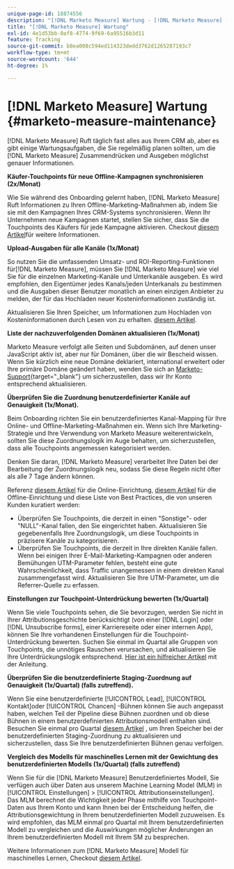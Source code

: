 ```yaml
---
unique-page-id: 18874556
description: "[!DNL Marketo Measure] Wartung - [!DNL Marketo Measure] - Produktdokumentation"
title: "[!DNL Marketo Measure] Wartung"
exl-id: 4e1d53bb-0af8-4774-9f69-6a95516b3d11
feature: Tracking
source-git-commit: b8ea008c594ed114323dedd3762d1265287193c7
workflow-type: tm+mt
source-wordcount: '644'
ht-degree: 1%

---
```


# [!DNL Marketo Measure] Wartung {#marketo-measure-maintenance}

[!DNL Marketo Measure] Ruft täglich fast alles aus Ihrem CRM ab, aber es gibt einige Wartungsaufgaben, die Sie regelmäßig planen sollten, um die [!DNL Marketo Measure] Zusammendrücken und Ausgeben möglichst genauer Informationen.

**Käufer-Touchpoints für neue Offline-Kampagnen synchronisieren (2x/Monat)**

Wie Sie während des Onboarding gelernt haben, [!DNL Marketo Measure] Ruft Informationen zu Ihren Offline-Marketing-Maßnahmen ab, indem Sie sie mit den Kampagnen Ihres CRM-Systems synchronisieren. Wenn Ihr Unternehmen neue Kampagnen startet, stellen Sie sicher, dass Sie die Touchpoints des Käufers für jede Kampagne aktivieren. Checkout [diesem Artikel](/help/channel-tracking-and-setup/offline-channels/legacy-processes/syncing-offline-campaigns.md)für weitere Informationen.

**Upload-Ausgaben für alle Kanäle (1x/Monat)**

So nutzen Sie die umfassenden Umsatz- und ROI-Reporting-Funktionen für[!DNL Marketo Measure], müssen Sie [!DNL Marketo Measure] wie viel Sie für die einzelnen Marketing-Kanäle und Unterkanäle ausgeben. Es wird empfohlen, den Eigentümer jedes Kanals/jeden Unterkanals zu bestimmen und die Ausgaben dieser Benutzer monatlich an einen einzigen Anbieter zu melden, der für das Hochladen neuer Kosteninformationen zuständig ist.

Aktualisieren Sie Ihren Speicher, um Informationen zum Hochladen von Kosteninformationen durch Lesen von zu erhalten. [diesem Artikel](/help/marketing-spend/spend-management/marketing-channel-costs.md).

**Liste der nachzuverfolgenden Domänen aktualisieren (1x/Monat)**

Marketo Measure verfolgt alle Seiten und Subdomänen, auf denen unser JavaScript aktiv ist, aber nur für Domänen, über die wir Bescheid wissen. Wenn Sie kürzlich eine neue Domäne deklariert, international erweitert oder Ihre primäre Domäne geändert haben, wenden Sie sich an [Marketo-Support](https://nation.marketo.com/t5/support/ct-p/Support){target="_blank"} um sicherzustellen, dass wir Ihr Konto entsprechend aktualisieren.

**Überprüfen Sie die Zuordnung benutzerdefinierter Kanäle auf Genauigkeit (1x/Monat).**

Beim Onboarding richten Sie ein benutzerdefiniertes Kanal-Mapping für Ihre Online- und Offline-Marketing-Maßnahmen ein. Wenn sich Ihre Marketing-Strategie und Ihre Verwendung von Marketo Measure weiterentwickeln, sollten Sie diese Zuordnungslogik im Auge behalten, um sicherzustellen, dass alle Touchpoints angemessen kategorisiert werden.

Denken Sie daran, [!DNL Marketo Measure] verarbeitet Ihre Daten bei der Bearbeitung der Zuordnungslogik neu, sodass Sie diese Regeln nicht öfter als alle 7 Tage ändern können.

Referenz [diesem Artikel](/help/channel-tracking-and-setup/online-channels/online-custom-channel-setup.md) für die Online-Einrichtung, [diesem Artikel](/help/channel-tracking-and-setup/offline-channels/offline-custom-channel-setup.md) für die Offline-Einrichtung und diese Liste von Best Practices, die von unseren Kunden kuratiert werden:

* Überprüfen Sie Touchpoints, die derzeit in einen &quot;Sonstige&quot;- oder &quot;NULL&quot;-Kanal fallen, den Sie eingerichtet haben. Aktualisieren Sie gegebenenfalls Ihre Zuordnungslogik, um diese Touchpoints in präzisere Kanäle zu kategorisieren.
* Überprüfen Sie Touchpoints, die derzeit in Ihre direkten Kanäle fallen. Wenn bei einigen Ihrer E-Mail-Marketing-Kampagnen oder anderen Bemühungen UTM-Parameter fehlen, besteht eine gute Wahrscheinlichkeit, dass Traffic unangemessen in einem direkten Kanal zusammengefasst wird. Aktualisieren Sie Ihre UTM-Parameter, um die Referrer-Quelle zu erfassen.

**Einstellungen zur Touchpoint-Unterdrückung bewerten (1x/Quartal)**

Wenn Sie viele Touchpoints sehen, die Sie bevorzugen, werden Sie nicht in Ihrer Attributionsgeschichte berücksichtigt (von einer [!DNL Login] oder [!DNL Unsubscribe forms], einer Karriereseite oder einer internen App), können Sie Ihre vorhandenen Einstellungen für die Touchpoint-Unterdrückung bewerten. Suchen Sie einmal im Quartal alle Gruppen von Touchpoints, die unnötiges Rauschen verursachen, und aktualisieren Sie Ihre Unterdrückungslogik entsprechend. [Hier ist ein hilfreicher Artikel](/help/advanced-marketo-measure-features/touchpoint-settings/touchpoint-removal-and-touchpoint-suppression.md)  mit der Anleitung.

**Überprüfen Sie die benutzerdefinierte Staging-Zuordnung auf Genauigkeit (1x/Quartal) (falls zutreffend).**

Wenn Sie eine benutzerdefinierte [!UICONTROL Lead], [!UICONTROL Kontakt]oder [!UICONTROL Chancen] -Bühnen können Sie auch angepasst haben, welchen Teil der Pipeline diese Bühnen zuordnen und ob diese Bühnen in einem benutzerdefinierten Attributionsmodell enthalten sind. Besuchen Sie einmal pro Quartal [diesem Artikel](/help/advanced-marketo-measure-features/custom-attribution-models/custom-attribution-model-and-setup.md) , um Ihren Speicher bei der benutzerdefinierten Staging-Zuordnung zu aktualisieren und sicherzustellen, dass Sie Ihre benutzerdefinierten Bühnen genau verfolgen.

**Vergleich des Modells für maschinelles Lernen mit der Gewichtung des benutzerdefinierten Modells (1x/Quartal) (falls zutreffend)**

Wenn Sie für die [!DNL Marketo Measure] Benutzerdefiniertes Modell, Sie verfügen auch über Daten aus unserem Machine Learning Model (MLM) in [!UICONTROL Einstellungen] > [!UICONTROL Attributionseinstellungen]. Das MLM berechnet die Wichtigkeit jeder Phase mithilfe von Touchpoint-Daten aus Ihrem Konto und kann Ihnen bei der Entscheidung helfen, die Attributionsgewichtung in Ihrem benutzerdefinierten Modell zuzuweisen. Es wird empfohlen, das MLM einmal pro Quartal mit Ihrem benutzerdefinierten Modell zu vergleichen und die Auswirkungen möglicher Änderungen an Ihrem benutzerdefinierten Modell mit Ihrem SM zu besprechen.

Weitere Informationen zum [!DNL Marketo Measure] Modell für maschinelles Lernen, Checkout [diesem Artikel](/help/advanced-marketo-measure-features/custom-attribution-models/machine-learning-model-faq.md).
